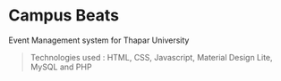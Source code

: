 # Campus Beats

Event Management system for Thapar University

>Technologies used : HTML, CSS, Javascript, Material Design Lite, MySQL and PHP

